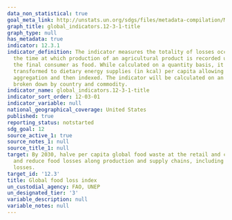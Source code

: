 ```yaml
---
data_non_statistical: true
goal_meta_link: http://unstats.un.org/sdgs/files/metadata-compilation/Metadata-Goal-12.pdf
graph_title: global_indicators.12-3-1-title
graph_type: null
has_metadata: true
indicator: 12.3.1
indicator_definition: The indicator measures the totality of losses occurring from
  the time at which production of an agricultural product is recorded until it reaches
  the final consumer as food. While calculated on a quantity basis, it is subsequently
  transformed to dietary energy supplies (in kcal) per capita allowing consistent
  aggregation and then indexed. The indicator will be calculated on an annual frequency
  broken down by country and commodity.
indicator_name: global_indicators.12-3-1-title
indicator_sort_order: 12-03-01
indicator_variable: null
national_geographical_coverage: United States
published: true
reporting_status: notstarted
sdg_goal: 12
source_active_1: true
source_notes_1: null
source_title_1: null
target: By 2030, halve per capita global food waste at the retail and consumer levels
  and reduce food losses along production and supply chains, including post-harvest
  losses.
target_id: '12.3'
title: Global food loss index
un_custodial_agency: FAO, UNEP
un_designated_tier: '3'
variable_description: null
variable_notes: null
---
```

